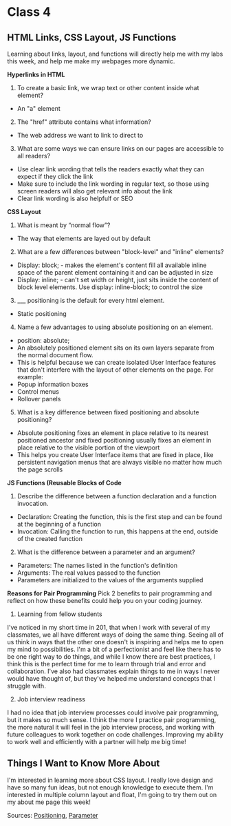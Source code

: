 # Class 4

## HTML Links, CSS Layout, JS Functions

Learning about links, layout, and functions will directly help me with my labs this week, and help me make my webpages more dynamic.

**Hyperlinks in HTML**

1. To create a basic link, we wrap text or other content inside what element?
  - An "a" element
2. The "href" attribute contains what information?
  - The web address we want to link to direct to
3. What are some ways we can ensure links on our pages are accessible to all readers?
  - Use clear link wording that tells the readers exactly what they can expect if they click the link
  - Make sure to include the link wording in regular text, so those using screen readers will also get relevant info about the link
  - Clear link wording is also helpfulf or SEO

**CSS Layout**

1. What is meant by “normal flow”?
  - The way that elements are layed out by default
2. What are a few differences between "block-level" and "inline" elements?
  - Display: block; - makes the element's content fill all available inline space of the parent element containing it and can be adjusted in size 
  - Display: inline; - can't set width or height, just sits inside the content of block level elements. Use display: inline-block; to control the size 
3. ___ positioning is the default for every html element.
  - Static positioning
4. Name a few advantages to using absolute positioning on an element.
  - position: absolute;
  - An absolutely positioned element sits on its own layers separate from the normal document flow.
  - This is helpful because we can create isolated User Interface features that don't interfere with the layout of other elements on the page. For example:
  - Popup information boxes
  - Control menus
  - Rollover panels
5. What is a key difference between fixed positioning and absolute positioning?
  - Absolute positioning fixes an element in place relative to its nearest positioned ancestor and fixed positioning usually fixes an element in place relative to the visible portion of the viewport
  - This helps you create User Interface items that are fixed in place, like persistent navigation menus that are always visible no matter how much the page scrolls

**JS Functions (Reusable Blocks of Code**

1. Describe the difference between a function declaration and a function invocation.
  - Declaration: Creating the function, this is the first step and can be found at the beginning of a function
  - Invocation: Calling the function to run, this happens at the end, outside of the created function
2. What is the difference between a parameter and an argument?
  - Parameters: The names listed in the function's definition
  - Arguments: The real values passed to the function
  - Parameters are initialized to the values of the arguments supplied

**Reasons for Pair Programming**
Pick 2 benefits to pair programming and reflect on how these benefits could help you on your coding journey.

1. Learning from fellow students

I've noticed in my short time in 201, that when I work with several of my classmates, we all have different ways of doing the same thing. Seeing all of us think in ways that the other one doesn't is inspiring and helps me to open my mind to possibilities. I'm a bit of a perfectionist and feel like there has to be one right way to do things, and while I know there are best practices, I think this is the perfect time for me to learn through trial and error and collaboration. I've also had classmates explain things to me in ways I never would have thought of, but they've helped me understand concepts that I struggle with.

2. Job interview readiness

I had no idea that job interview processes could involve pair programming, but it makes so much sense. I think the more I practice pair programming, the more natural it will feel in the job interview process, and working with future colleagues to work together on code challenges. Improving my ability to work well and efficiently with a partner will help me big time!


## Things I Want to Know More About

I'm interested in learning more about CSS layout. I really love design and have so many fun ideas, but not enough knowledge to execute them. I'm interested in multiple column layout and float, I'm going to try them out on my about me page this week!

Sources: [Positioning](https://developer.mozilla.org/en-US/docs/Learn/CSS/CSS_layout/Positioning), [Parameter](https://developer.mozilla.org/en-US/docs/Glossary/Parameter)


